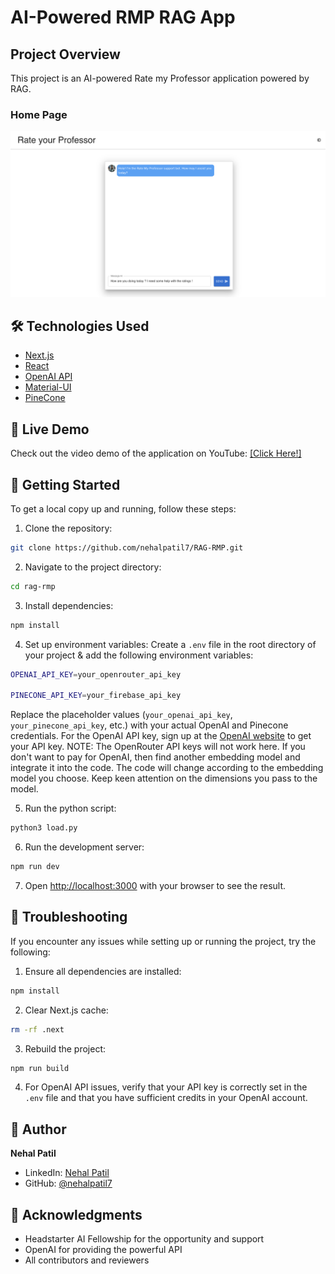 # AI-Powered RMP RAG App

## Project Overview

This project is an AI-powered Rate my Professor application powered by RAG.

### Home Page
![Dashboard Screenshot](rmp_homepage.png)


## 🛠️ Technologies Used

- [Next.js](https://nextjs.org/)
- [React](https://reactjs.org/)
- [OpenAI API](https://openai.com/api/)
- [Material-UI](https://material-ui.com/)
- [PineCone](https://www.pinecone.io/)

## 🚀 Live Demo

Check out the video demo of the application on YouTube: [\[Click Here!\]](https://youtu.be/HtM2SMNDGn0)

## 🏁 Getting Started

To get a local copy up and running, follow these steps:

1. Clone the repository:


```bash
git clone https://github.com/nehalpatil7/RAG-RMP.git
```

2. Navigate to the project directory:

```bash
cd rag-rmp
```

3. Install dependencies:
```bash
npm install
```

4. Set up environment variables:
Create a `.env` file in the root directory of your project & add the following environment variables:

```bash
OPENAI_API_KEY=your_openrouter_api_key

PINECONE_API_KEY=your_firebase_api_key
```
Replace the placeholder values (`your_openai_api_key`, `your_pinecone_api_key`, etc.) with your actual OpenAI and Pinecone credentials.
For the OpenAI API key, sign up at the [OpenAI website](https://openai.com/api/) to get your API key.
NOTE: The OpenRouter API keys will not work here. If you don't want to pay for OpenAI, then find another embedding model and integrate it into the code. The code will change according to the embedding model you choose. Keep keen attention on the dimensions you pass to the model.

5. Run the python script:

```bash
python3 load.py
```

6. Run the development server:

```bash
npm run dev
```

7. Open [http://localhost:3000](http://localhost:3000) with your browser to see the result.

## 🐛 Troubleshooting

If you encounter any issues while setting up or running the project, try the following:

1. Ensure all dependencies are installed:
```bash
npm install
```

2. Clear Next.js cache:
```bash
rm -rf .next
```

3. Rebuild the project:
```bash
npm run build
```

4. For OpenAI API issues, verify that your API key is correctly set in the `.env` file and that you have sufficient credits in your OpenAI account.


## 👤 Author

**Nehal Patil**

- LinkedIn: [Nehal Patil](https://www.linkedin.com/in/nehalpatil7/)
- GitHub: [@nehalpatil7](https://github.com/nehalpatil7)

## 🙏 Acknowledgments

- Headstarter AI Fellowship for the opportunity and support
- OpenAI for providing the powerful API
- All contributors and reviewers
